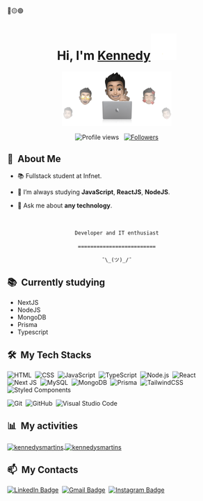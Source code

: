 

<div>
🔴🟡🟢

<br>

</div>


<div align="center">
<h1 align="center">Hi, I'm <a href="https://github.com/kennedysmartins">Kennedy<a><img src="./.github/wave.gif" width="60px" /></h1>
<p align="center"><img src="./.github/cover.png" width="50%"></p>

  
</div>

<p align="center">
  <img src="https://komarev.com/ghpvc/?username=kennedysmartins&color=blueviolet" alt="Profile views" />
  &nbsp;
  <a href="https://github.com/kennedysmartins?tab=followers">
    <img src="https://img.shields.io/github/followers/kennedysmartins?style=social" alt="Followers" />
  </a>
</p>


<div>

  ## 🧭 &nbsp;About Me

  - 📚 Fullstack student at Infnet.
  <!-- - 🔭 I'm currently working on <a href="#">MyJob</a> -->

  - 🌱  I’m always studying **JavaScript**, **ReactJS**, **NodeJS**.

  - 💬 Ask me about **any technology**.


  <br>
  

</div>


<div align="center">

  `Developer and IT enthusiast`
  <br>

  `=========================`
  <br>

  `¯\_(ツ)_/¯`
</div>


<div>

  ## 📚 &nbsp;Currently studying

  - NextJS
  - NodeJS
  - MongoDB
  - Prisma
  - Typescript

</div>


<div>

  ## 🛠️ &nbsp;My Tech Stacks

  ![HTML](https://img.shields.io/badge/-HTML-0D1117?style=flat&logo=HTML5)&nbsp;
  ![CSS](https://img.shields.io/badge/-CSS-0D1117?style=flat&logo=CSS3&logoColor=1572B6)&nbsp;
  ![JavaScript](https://img.shields.io/badge/-JavaScript-0D1117?style=flat&logo=javascript)&nbsp;
  ![TypeScript](https://img.shields.io/badge/-TypeScript-0D1117?style=flat&logo=typescript)&nbsp;
  ![Node.js](https://img.shields.io/badge/-Node.js-0D1117?style=flat&logo=node.js)&nbsp;
  ![React](https://img.shields.io/badge/-React-0D1117?style=flat&logo=react)&nbsp;
  ![Next JS](https://img.shields.io/badge/Next-0D1117?style=flat&logo=next.js)&nbsp;
  ![MySQL](https://img.shields.io/badge/MySQL-0D1117?style=flat&logo=mysql)&nbsp;
  ![MongoDB](https://img.shields.io/badge/MongoDB-0D1117?style=flat&logo=mongodb)&nbsp;
  ![Prisma](https://img.shields.io/badge/Prisma-0D1117?style=flat&logo=Prisma)&nbsp;
  ![TailwindCSS](https://img.shields.io/badge/tailwindcss-0D1117?style=flat&logo=tailwind-css)&nbsp;
  ![Styled Components](https://img.shields.io/badge/styled--components-0D1117?style=flat&logo=styled-components)&nbsp;
  <!-- ![React Native](https://img.shields.io/badge/-React%20Native-0D1117?style=flat&logo=react)&nbsp; -->
  <!-- ![Kotlin](https://img.shields.io/badge/-Kotlin-0D1117?style=flat&logo=kotlin)&nbsp; -->
  <!-- ![Dart](https://img.shields.io/badge/-Dart-0D1117?style=flat&logo=dart)&nbsp; -->
  <!-- ![Flutter](https://img.shields.io/badge/-Flutter-0D1117?style=flat&logo=flutter)&nbsp; -->
  <!-- ![PostgreSQL](https://img.shields.io/badge/-PostgreSQL-0D1117?style=flat&logo=postgresql)&nbsp; -->
  <!-- ![Python](https://img.shields.io/badge/-Python-0D1117?style=flat&logo=python)&nbsp; -->
  <!-- ![Django](https://img.shields.io/badge/-Django-0D1117?style=flat&logo=django)&nbsp; -->
  <!-- ![Jupyter Notebook](https://img.shields.io/badge/-Jupyter%20Notebook-0D1117?style=flat&logo=jupyter)&nbsp; -->
  <!-- ![Docker](https://img.shields.io/badge/-Docker-0D1117?style=flat&logo=docker)&nbsp; -->
  ![Git](https://img.shields.io/badge/-Git-0D1117?style=flat&logo=git)&nbsp;
  ![GitHub](https://img.shields.io/badge/-GitHub-0D1117?style=flat&logo=github)&nbsp;
  ![Visual Studio Code](https://img.shields.io/badge/-VS%20Code-0D1117?style=flat&logo=visual-studio-code&logoColor=007ACC)&nbsp;
  <!-- ![Markdown](https://img.shields.io/badge/-Markdown-0D1117?style=flat&logo=markdown) -->

</div>


<div>

  ## 📊 &nbsp;My activities
  <a href="https://github.com/kennedysmartins">
    <img width=450 height=170 align="center" alt="kennedysmartins" src="https://github-readme-stats.vercel.app/api?username=kennedysmartins&theme=midnight-purple&show_icons=true&bg_color=0D1117&hide_border=true&count_private=true" />
  </a>
  <a href="https://github.com/kennedysmartins">
    <img align="center" alt="kennedysmartins" src="https://github-readme-stats.vercel.app/api/top-langs/?username=kennedysmartins&theme=midnight-purple&layout=compact&bg_color=0D1117&hide_border=true&count_private=true" />
  </a>
</div>

<div>

  ## 📫 &nbsp;My Contacts

  <!-- [![Portfolio Badge](https://img.shields.io/badge/-Portifolio-blueviolet?style=flat-square&logo=Portfolio&logoColor=white)](https://kennedysmartins.github.io/)&nbsp; -->
  [![LinkedIn Badge](https://img.shields.io/badge/-Kennedy_Martins-blue?style=flat-square&logo=Linkedin&logoColor=white&link=https://www.linkedin.com/in/kennedysmartins/)](https://www.linkedin.com/in/kennedysmartins/)&nbsp;
  [![Gmail Badge](https://img.shields.io/badge/-kennedysmartins@hotmail.com-red?style=flat-square&logo=Gmail&logoColor=white)](mailto:kennedysmartins@hotmail.com)&nbsp;
  [![Instagram Badge](https://img.shields.io/badge/-kenny.mrts_-EB2A08?style=flat-square&logo=Instagram&logoColor=white)](https://www.instagram.com/kenny.mrts/)&nbsp;


</div>




<!-- ## 📚 &nbsp;My Projects -->

